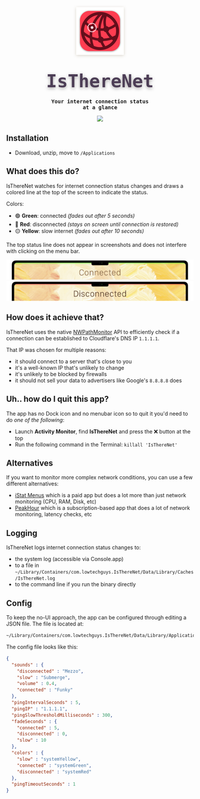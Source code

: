 <p align="center">
    <a href="https://files.lowtechguys.com/IsThereNet.zip"><img width="128" height="128" src="IsThereNet/Assets.xcassets/AppIcon.appiconset/mac256.png" style="filter: drop-shadow(0px 2px 4px rgba(80, 50, 6, 0.2));"></a>
    <h1 align="center"><code style="text-shadow: 0px 3px 10px rgba(8, 0, 6, 0.35); font-size: 3rem; font-family: ui-monospace, Menlo, monospace; font-weight: 800; background: transparent; color: #4d3e56; padding: 0.2rem 0.2rem; border-radius: 6px">IsThereNet</code></h1>
    <h4 align="center" style="padding: 0; margin: 0; font-family: ui-monospace, monospace;">Your internet connection status</h4>
    <h4 align="center" style="padding: 0; margin: 0; font-family: ui-monospace, monospace;">at a glance</h4>
</p>

<p align="center">
    <a href="https://files.lowtechguys.com/IsThereNet.zip">
        <img width=300 src="https://files.alinpanaitiu.com/download-button-dark.svg">
    </a>
</p>

## Installation

- Download, unzip, move to `/Applications`


## What does this do?

IsThereNet watches for internet connection status changes and draws a colored line at the top of the screen to indicate the status.

Colors:

- 🟢 **Green**: connected *(fades out after 5 seconds)*
- 🔴 **Red**: disconnected *(stays on screen until connection is restored)*
- 🟡 **Yellow**: slow internet *(fades out after 10 seconds)*

The top status line does not appear in screenshots and does not interfere with clicking on the menu bar.

![connected](Resources/connected.png)
![disconnected](Resources/disconnected.png)

## How does it achieve that?

IsThereNet uses the native [NWPathMonitor](https://developer.apple.com/documentation/network/nwpathmonitor) API to efficiently check if a connection can be established to Cloudflare's DNS IP `1.1.1.1`.

That IP was chosen for multiple reasons:

- it should connect to a server that's close to you
- it's a well-known IP that's unlikely to change
- it's unlikely to be blocked by firewalls
- it should not sell your data to advertisers like Google's `8.8.8.8` does


## Uh.. how do I quit this app?

The app has no Dock icon and no menubar icon so to quit it you'd need to do *one of the following*:

- Launch **Activity Monitor**, find **IsThereNet** and press the ❌ button at the top
- Run the following command in the Terminal: `killall 'IsThereNet'`

## Alternatives

If you want to monitor more complex network conditions, you can use a few different alternatives:

- [iStat Menus](https://bjango.com/mac/istatmenus/) which is a paid app but does a lot more than just network monitoring (CPU, RAM, Disk, etc)
- [PeakHour](https://peakhourapp.com/) which is a subscription-based app that does a lot of network monitoring, latency checks, etc

## Logging

IsThereNet logs internet connection status changes to:

- the system log (accessible via Console.app)
- to a file in `~/Library/Containers/com.lowtechguys.IsThereNet/Data/Library/Caches/IsThereNet.log`
- to the command line if you run the binary directly

## Config

To keep the no-UI approach, the app can be configured through editing a JSON file. The file is located at:

```sh
~/Library/Containers/com.lowtechguys.IsThereNet/Data/Library/Application Support/config.json
```

The config file looks like this:

```json
{
  "sounds" : {
    "disconnected" : "Mezzo",
    "slow" : "Submerge",
    "volume" : 0.4,
    "connected" : "Funky"
  },
  "pingIntervalSeconds" : 5,
  "pingIP" : "1.1.1.1",
  "pingSlowThresholdMilliseconds" : 300,
  "fadeSeconds" : {
    "connected" : 5,
    "disconnected" : 0,
    "slow" : 10
  },
  "colors" : {
    "slow" : "systemYellow",
    "connected" : "systemGreen",
    "disconnected" : "systemRed"
  },
  "pingTimeoutSeconds" : 1
}
```
